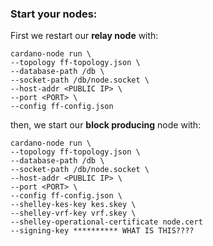 ### Start your nodes:

First we restart our __relay node__ with:

    cardano-node run \
    --topology ff-topology.json \
    --database-path /db \
    --socket-path /db/node.socket \
    --host-addr <PUBLIC IP> \
    --port <PORT> \
    --config ff-config.json

then, we start our __block producing__ node with:

    cardano-node run \
    --topology ff-topology.json \
    --database-path /db \
    --socket-path /db/node.socket \
    --host-addr <PUBLIC IP> \
    --port <PORT> \
    --config ff-config.json \
    --shelley-kes-key kes.skey \
    --shelley-vrf-key vrf.skey \
    --shelley-operational-certificate node.cert
    --signing-key ********** WHAT IS THIS????
